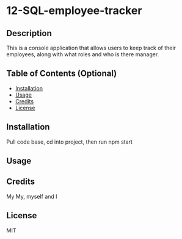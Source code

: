# 12-SQL-employee-tracker

## Description

This is a console application that allows users to keep track of their employees, along with what roles and who is there manager.


## Table of Contents (Optional)

- [Installation](#installation)
- [Usage](#usage)
- [Credits](#credits)
- [License](#license)

## Installation

Pull code base, cd into project, then run npm start

## Usage


## Credits

My My, myself and I 

## License

MIT
